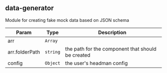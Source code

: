 <a name="module_data-generator"></a>

## data-generator
Module for creating fake mock data based on JSON schema


| Param | Type | Description |
| --- | --- | --- |
| arr | <code>Array</code> |  |
| arr.folderPath | <code>string</code> | the path for the component that should be created |
| config | <code>Object</code> | the user's headman config |

